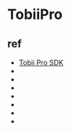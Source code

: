# TobiiPro






## ref
* [ Tobii Pro SDK ](https://www.tobiipro.com/product-listing/tobii-pro-sdk/#Downloads)
* []()
* []()
* []()
* []()
* []()
* []()
* []()

